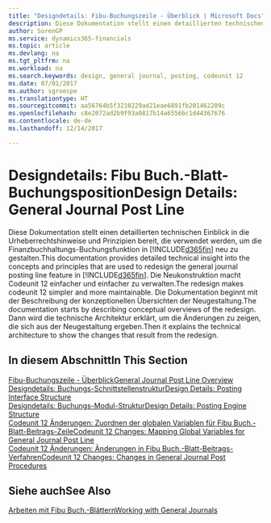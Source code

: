 ```yaml
---
title: "Designdetails: Fibu-Buchungszeile - Überblick | Microsoft Docs"
description: Diese Dokumentation stellt einen detaillierten technischen Einblick in die Urheberrechtshinweise und Prinzipien bereit, die verwendet werden, um die Finanzbuchhaltungs-Buchungsfunktion in Dynamics 365 neu zu gestalten.
author: SorenGP
ms.service: dynamics365-financials
ms.topic: article
ms.devlang: na
ms.tgt_pltfrm: na
ms.workload: na
ms.search.keywords: design, general journal, posting, codeunit 12
ms.date: 07/01/2017
ms.author: sgroespe
ms.translationtype: HT
ms.sourcegitcommit: aa56764b5f3210229ad21eae6891fb201462209c
ms.openlocfilehash: c8e2072ad2b9f93a0817b14a6556bc1d44367676
ms.contentlocale: de-de
ms.lasthandoff: 12/14/2017

---
```

# <a name="design-details-general-journal-post-line"></a><span data-ttu-id="e1c62-103">Designdetails: Fibu Buch.-Blatt-Buchungsposition</span><span class="sxs-lookup"><span data-stu-id="e1c62-103">Design Details: General Journal Post Line</span></span>
<span data-ttu-id="e1c62-104">Diese Dokumentation stellt einen detaillierten technischen Einblick in die Urheberrechtshinweise und Prinzipien bereit, die verwendet werden, um die Finanzbuchhaltungs-Buchungsfunktion in [!INCLUDE[d365fin](includes/d365fin_md.md)] neu zu gestalten.</span><span class="sxs-lookup"><span data-stu-id="e1c62-104">This documentation provides detailed technical insight into the concepts and principles that are used to redesign the general journal posting line feature in [!INCLUDE[d365fin](includes/d365fin_md.md)].</span></span> <span data-ttu-id="e1c62-105">Die Neukonstruktion macht Codeunit 12 einfacher und einfacher zu verwalten.</span><span class="sxs-lookup"><span data-stu-id="e1c62-105">The redesign makes codeunit 12 simpler and more maintainable.</span></span> <span data-ttu-id="e1c62-106">Die Dokumentation beginnt mit der Beschreibung der konzeptionellen Übersichten der Neugestaltung.</span><span class="sxs-lookup"><span data-stu-id="e1c62-106">The documentation starts by describing conceptual overviews of the redesign.</span></span> <span data-ttu-id="e1c62-107">Dann wird die technische Architektur erklärt, um die Änderungen zu zeigen, die sich aus der Neugestaltung ergeben.</span><span class="sxs-lookup"><span data-stu-id="e1c62-107">Then it explains the technical architecture to show the changes that result from the redesign.</span></span>  

## <a name="in-this-section"></a><span data-ttu-id="e1c62-108">In diesem Abschnitt</span><span class="sxs-lookup"><span data-stu-id="e1c62-108">In This Section</span></span>  
[<span data-ttu-id="e1c62-109">Fibu-Buchungszeile - Überblick</span><span class="sxs-lookup"><span data-stu-id="e1c62-109">General Journal Post Line Overview</span></span>](design-details-general-journal-post-line-overview.md)  
[<span data-ttu-id="e1c62-110">Designdetails: Buchungs-Schnittstellenstruktur</span><span class="sxs-lookup"><span data-stu-id="e1c62-110">Design Details: Posting Interface Structure</span></span>](design-details-posting-interface-structure.md)  
[<span data-ttu-id="e1c62-111">Designdetails: Buchungs-Modul-Struktur</span><span class="sxs-lookup"><span data-stu-id="e1c62-111">Design Details: Posting Engine Structure</span></span>](design-details-posting-engine-structure.md)  
[<span data-ttu-id="e1c62-112">Codeunit 12 Änderungen: Zuordnen der globalen Variablen für Fibu Buch.-Blatt-Beitrags-Zeile</span><span class="sxs-lookup"><span data-stu-id="e1c62-112">Codeunit 12 Changes: Mapping Global Variables for General Journal Post Line</span></span>](design-details-codeunit-12-changes-mapping-global-variables-for-general-journal-post-line.md)  
[<span data-ttu-id="e1c62-113">Codeunit 12 Änderungen: Änderungen in Fibu Buch.-Blatt-Beitrags-Verfahren</span><span class="sxs-lookup"><span data-stu-id="e1c62-113">Codeunit 12 Changes: Changes in General Journal Post Procedures</span></span>](design-details-codeunit-12-changes-changes-in-general-journal-post-procedures.md)  

## <a name="see-also"></a><span data-ttu-id="e1c62-114">Siehe auch</span><span class="sxs-lookup"><span data-stu-id="e1c62-114">See Also</span></span>  
[<span data-ttu-id="e1c62-115">Arbeiten mit Fibu Buch.-Blättern</span><span class="sxs-lookup"><span data-stu-id="e1c62-115">Working with General Journals</span></span>](ui-work-general-journals.md)

